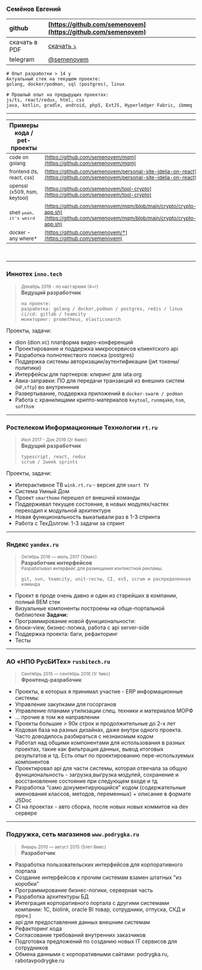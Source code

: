 ### Семёнов Евгений

| github        | [https://github.com/semenovem](https://github.com/semenovem)          |
|:--------------|:----------------------------------------------------------------------|
| скачать в PDF | [скачать ⤵️](https://github.com/semenovem/whoami/raw/main/detail.pdf) |
| telegram      | [@semenovem](https://t.me/semenovem)                                  |

```
# Опыт разработки > 14 y
Актуальный стек на текущем проекте:  
golang, docker/podman, sql (postgres), linux

# Прошлый опыт на предыдущих проектах:
js/ts, react/redux, html, css
java, kotlin, gradle, android, php5, ExtJS, Hyperledger Fabric, ibmmq
```
<hr />

| Примеры кода / pet-проекты        |                                                                                                                                    |
|-----------------------------------|:-----------------------------------------------------------------------------------------------------------------------------------|
| <sub>code on golang               | <sub>[https://github.com/semenovem/mqm](https://github.com/semenovem/mqm)                                                               |
| <sub>frontend (ts, react, css)    | <sub>[https://github.com/semenovem/personal-site-idelia-on-react](https://github.com/semenovem/personal-site-idelia-on-react)           |
| <sub>openssl (x509, hsm, keytool) | <sub>[https://github.com/semenovem/tool-crypto](https://github.com/semenovem/tool-crypto)                                               |           
| <sub>shell `yeah, it's weird`     | <sub>[https://github.com/semenovem/mqm/blob/main/crypto/crypto-app.sh](https://github.com/semenovem/mqm/blob/main/crypto/crypto-app.sh) |
| <sub>docker - any where*          | <sub>[https://github.com/semenovem/*](https://github.com/semenovem)                                                                     |


<br/>
<hr />

### Иннотех `inno.tech`
> <sub>Декабрь 2019 - по наст.время (4+г)</sub>  
> **Ведущий разработчик**  
> ```
> на проекте:
> разработка: golang / docker,podman / postgres, redis / linux
> ci/cd: gitlab / teamcity
> мониторинг: prometheus, elasticsearch
> ```

Проекты, задачи:  
- dion (dion.vc) платформа видео-конференций
- Проектирование и поддержка микросервисов клиентского api
- Разработка полнотекствого поиска (postgres)
- Поддержка системы авторизации/аутентификации (jwt токены/политики)
- Интерфейсы для партнеров: клиринг для iata.org 
- Авиа-заправки: ПО для передачи транзакций из внешних систем (`HF`,`sftp`) во внутреннние
- Развертывание, поддержка приложений в `docker-swarm / podman`
- Работа с хранилищами крипто-материалов `keytool`, `runmqakm`, `hsm`, `softhsm`


<hr />

### Ростелеком Информационные Технологии `rt.ru`
> <sub>Июл 2017 - Дек 2019  (2г 6мес)</sub>  
> **Ведущий разработчик**  
> ```
> typescript, react, redux
> scrum / 2week sprints
> ```

Проекты, задачи:  
- Интерактивное ТВ `wink.rt.ru` - версия для `smart TV`
- Система Умный Дом
- Проект `smarthome` перешел от внешней команды
- Поддерживал текущее состояние, в новых модулях/частях переходил к модульной архитектуре
- Новая функциональность выкатывали раз в 1-3 спринта
- Работа с ТехДолгом: 1-3 задачи за спринт


<hr />

### Яндекс `yandex.ru`  
> <sub>Октябрь 2016 — июль 2017 (10мес)</sub>  
> **Разработчик интерфейсов**  
> <sub>Разрабатывал интерфейс для размещения контекстной рекламы.</sub>  
> ```
> git, svn, teamcity, unit-тесты, CI, es5, scrum и распределенная команда
> ```

- Проект в проде очень давно и один из старейших в компании, полный ВЕМ стек
- Визуальные компоненты построены на обще-портальной библиотеке
**Задачи:**
- Программирование новой функциональности:
- блоки-view, бизнес-логика, работа с api server-side
- Поддержка проекта: баги, рефакторинг
- Тесты


<hr />

### АО «НПО РусБИТех» `rusbitech.ru`
> <sub>Сентябрь 2015 — сентябрь 2016  (1г 1мес)</sub>  
> **Фронтенд-разрабочик**  

- Проекты, в которых я принимал участие - ERP информационные системы:
- Управление закупками для госорганов
- Управление планами утилизации спец. техники и материалов МОРФ
- … прочие в том же направлении
- Проекты большие > 90к строк и продолжительные до 2-х лет
- Кодовая база на разных дизайнах, даже внутри одного проекта. Часто доводилось разбираться с незнакомым кодом
- Работал над общими компонентами для использования в разных проектах, такие как фильтрация данных, вывод итоговых результатов и тд. Есть опыт по проектированию пере-используемых компонентов
- Проектировал api для части системы, которая отвечала за общую функциональность - загрузка,выгрузка модулей, сохранение и восстановление состояние при следующем входе и тд
- Разработка “само документирующийся” кодом (содержательные именования классов, методов, переменных) + описание в формате JSDoc
- CI на проектах - авто сборка, после новых новых коммитов на dev сервере


<hr />

### Подружка, сеть магазинов `www.podrygka.ru`   
> <sub>Январь 2010 — август 2015  (5лет 8мес)</sub>   
> **Разработчик**

- Разработка пользовательских интерфейсов для корпоративного портала
- Создание интерфейсов к прочим системам взамен штатных "из коробки"
- Программирование бизнес-логики, серверная часть
- Разработка архитектуры БД
- Интеграция корпоративного портала с другими системами компании: 1С, biolink, oracle BI товар, сотрудники, отпуска, СКД и проч.)
- api для предоставления данных внешним системам
- Рефакторинг кода
- Согласование требований внутренних заказчиков
- Подготовка предложений по созданию новых IT сервисов для сотрудников
- Обмена данными с корпоративными сайтами: podrygka.ru, rabotavpodrygke.ru
